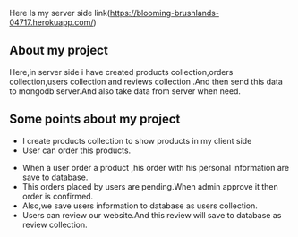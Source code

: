 Here Is my server side link(https://blooming-brushlands-04717.herokuapp.com/)

## About my project

Here,in server side i have created products collection,orders collection,users collection and reviews collection .And then send this data to mongodb server.And also take data from server when need.

## Some points about my project

- I create products collection to show products in my client side
- User can order this products.

* When a user order a product ,his order with his personal information are save to database.
* This orders placed by users are pending.When admin approve it then order is confirmed.
* Also,we save users information to database as users collection.
* Users can review our website.And this review will save to database as review collection.
